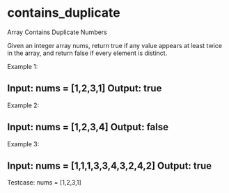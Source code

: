 # contains_duplicate
Array Contains Duplicate Numbers

Given an integer array nums, return true if any value appears at least twice in the array, and return false if every element is distinct.

Example 1:

Input: nums = [1,2,3,1]
Output: true
---------------------
Example 2:

Input: nums = [1,2,3,4]
Output: false
---------------------
Example 3:

Input: nums = [1,1,1,3,3,4,3,2,4,2]
Output: true
---------------------
Testcase: nums = [1,2,3,1]
